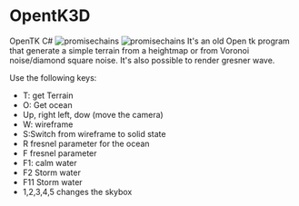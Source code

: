 # OpentK3D
OpenTK C#
![promisechains](https://github.com/Frederoche/OpentK3D/blob/master/Skjermbilde.PNG)
![promisechains](https://github.com/Frederoche/OpentK3D/blob/master/Skjermbilde2.PNG)
It's an old Open tk program that generate a simple terrain from a heightmap or from Voronoi noise/diamond square noise. It's also possible to render gresner wave.


Use the following keys:
- T: get Terrain
- O: Get ocean
- Up, right left, dow (move the camera)
- W: wireframe
- S:Switch from wireframe to solid state
- R fresnel parameter for the ocean
- F fresnel parameter
- F1: calm water
- F2 Storm water
- F11 Storm water
- 1,2,3,4,5 changes the skybox 

